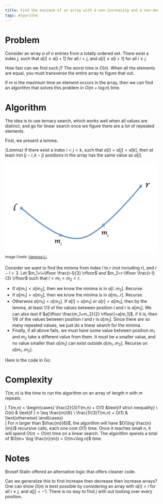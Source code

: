 ```yaml
---
title: Find the minimum of an array with a non-increasing and a non-decreasing part
tags: Algorithm
---
```

# Problem

Consider an array $a$ of $n$ entries from a totally ordered set. There exist a index $j$, such that $a[i]\geq a[i+1]$ for all $i < j$, and $a[i]\leq a[i+1]$ for all $i\geq j$.

How fast can we find such $j$? The worst time is $O(n)$. When all the elements are equal, you must transverse the entire array to figure that out.

If $m$ is the maximum time an element occurs in the array, then we can find an algorithm that solves this problem in $O(m+\log n)$ time.

# Algorithm

The idea is to use ternary search, which works well when all values are distinct, and go for linear search once we figure there are a lot of repeated elements. 

First, we present a lemma.

{Lemma}
    If there exist a index $i < j < k$, such that $a[i]=a[j]=a[k]$, then at least $\min(j-i,k-j)$ positions in the array has the same value as $a[i]$.

![The specified positions](/files/decinc.png)
<br /><sup>Image Credit: [Vanessa Li](http://vanessa.li).</sup>

Consider we want to find the minima from index $l$ to $r$ (not including $r$), and $r-l>3$. Let $m_1=l+\lfloor \frac{r-l}{3} \rfloor$ and $m_2=r-\lfloor \frac{r-l}{3} \rfloor$ such that $l < m_1 < m_2 < r$. 
    
- If $a[m_1] < a[m_2]$, then we know the minima is in $a[l..m_2]$. Recurse.
- If $a[m_1] > a[m_2]$, then we know the minima is in $a[m_1..r]$. Recurse.
- Otherwise $a[m_1]=a[m_2]$. If $a[l]=a[m_1]$ or $a[r]=a[m_1]$, then by the lemma, at least $1/3$ of the values between position $l$ and $r$ is $a[m_1]$. We can also test if $a[\lfloor \frac{m_1+m_2}{2} \rfloor]=a[m_1]$, if it is, then $1/6$ of the values between position $l$ and $r$ is $a[m_1]$. Since there are so many repeated values, we just do a linear search for the minima. 
- Finally, if all above fails, we must have some value between position $m_1$ and $m_2$ take a different value from them. It must be a smaller value, and no value smaller than $a[m_1]$ can exist outside $a[m_1..m_2]$. Recurse on $a[m_1..m_2]$.

Here is the code in Go:

<script src="https://gist.github.com/chaoxu/6094392.js"></script>

# Complexity

$T(m,n)$ is the time to run the algorithm on an array of length $n$ with $m$ repeats.

\[
T(m,n)  = \begin{cases} 
         \frac{2}{3}T(m,n) + O(1) &\text{if strict inequality} \\ 
         O(n) & \text{if } n \leq \frac{m}{6} \\
         \frac{1}{3}T(m,n) + O(1) & \text{otherwise}
         \end{cases}       
\]
For $n$ larger than $\frac{m}{6}$, the algorithm will have $O(\log \frac{n}{m})$ recursive calls, each one cost $O(1)$ time. Once it reaches small $n$, it will spend $O(n)=O(m)$ time on a linear search. The algorithm spends a total of $O(m+ \log \frac{n}{m}) = O(m+\log n)$ time. 

# Notes

Brosef Stalin offered an alternative logic that offers cleaner code.
<script src="https://pastebin.com/embed_js.php?i=107WhrsU"></script> 

Can we generalize this to first increase then decrease then increase arrays? One can show $O(n)$ is best possible by considering an array with $a[i]=i$ for all $i\neq j$, and $a[j]=-1$. There is no way to find $j$ with out looking over every position.